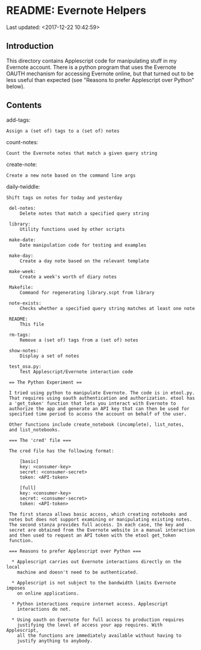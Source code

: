 
# README: Evernote Helpers
Last updated: <2017-12-22 10:42:59>

## Introduction

This directory contains Applescript code for manipulating stuff in my
Evernote account. There is a python program that uses the Evernote OAUTH
mechanism for accessing Evernote online, but that turned out to be less
useful than expected (see "Reasons to prefer Applescript over Python"
below).

## Contents

add-tags:

    Assign a (set of) tags to a (set of) notes

count-notes:

    Count the Evernote notes that match a given query string

create-note:

    Create a new note based on the command line args

daily-twiddle:

    Shift tags on notes for today and yesterday

     del-notes:
         Delete notes that match a specified query string

     library:
         Utility functions used by other scripts

     make-date:
         Date manipulation code for testing and examples

     make-day:
         Create a day note based on the relevant template

     make-week:
         Create a week's worth of diary notes

     Makefile:
         Command for regenerating library.scpt from library

     note-exists:
         Checks whether a specified query string matches at least one note

     README:
         This file

     rm-tags:
         Remove a (set of) tags from a (set of) notes

     show-notes:
         Display a set of notes

     test_osa.py:
         Test Applescript/Evernote interaction code

     == The Python Experiment ==

     I tried using python to manipulate Evernote. The code is in etool.py.
     That requires using oauth authentication and authorization. etool has
     a 'get_token' function that lets you interact with Evernote to
     authorize the app and generate an API key that can then be used for
     specified time period to access the account on behalf of the user.

     Other functions include create_notebook (incomplete), list_notes,
     and list_notebooks.

     === The 'cred' file ===

     The cred file has the following format:

         [basic]
         key: <consumer-key>
         secret: <consumer-secret>
         token: <API-token>

         [full]
         key: <consumer-key>
         secret: <consumer-secret>
         token: <API-token>

     The first stanza allows basic access, which creating notebooks and
     notes but does not support examining or manipulating existing notes.
     The second stanza provides full access. In each case, the key and
     secret are obtained from the Evernote website in a manual interaction
     and then used to request an API token with the etool get_token
     function.

     === Reasons to prefer Applescript over Python ===

      * Applescript carries out Evernote interactions directly on the local
        machine and doesn't need to be authenticated.

      * Applescript is not subject to the bandwidth limits Evernote imposes
        on online applications.

      * Python interactions require internet access. Applescript
        interactions do not.

      * Using oauth on Evernote for full access to production requires
        justifying the level of access your app requires. With Applescript,
        all the functions are immediately available without having to
        justify anything to anybody.
